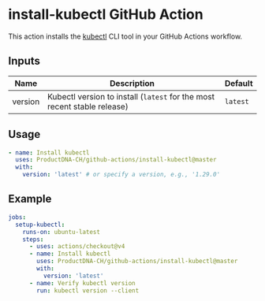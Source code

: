 # install-kubectl GitHub Action

This action installs the [kubectl](https://kubernetes.io/docs/tasks/tools/) CLI tool in your GitHub Actions workflow.

## Inputs

| Name    | Description         | Default  |
| ------- | ------------------ | -------- |
| version | Kubectl version to install (`latest` for the most recent stable release) | `latest` |

## Usage

```yaml
- name: Install kubectl
  uses: ProductDNA-CH/github-actions/install-kubectl@master
  with:
    version: 'latest' # or specify a version, e.g., '1.29.0'
```

## Example

```yaml
jobs:
  setup-kubectl:
    runs-on: ubuntu-latest
    steps:
      - uses: actions/checkout@v4
      - name: Install kubectl
        uses: ProductDNA-CH/github-actions/install-kubectl@master
        with:
          version: 'latest'
      - name: Verify kubectl version
        run: kubectl version --client
```
